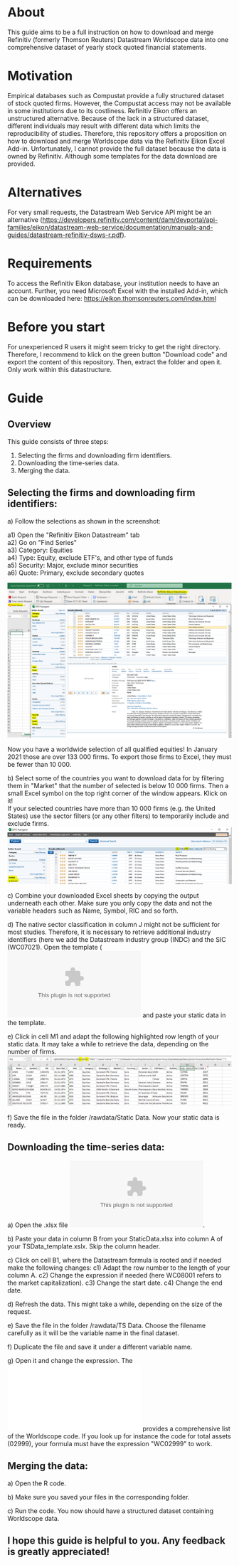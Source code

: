 # About
This guide aims to be a full instruction on how to download and merge Refinitiv (formerly Thomson Reuters) Datastream Worldscope data into one comprehensive dataset of yearly stock quoted financial statements.

# Motivation
Empirical databases such as Compustat provide a fully structured dataset of stock quoted firms. However, the Compustat access may not be available in some institutions due to its costliness. Refinitiv Eikon offers an unstructured alternative. Because of the lack in a structured dataset, different individuals may result with different data which limits the reproducibility  of studies. Therefore, this repository offers a proposition on how to download and merge Worldscope data via the Refinitiv Eikon Excel Add-in. Unfortunately, I cannot provide the full dataset because the data is owned by Refinitiv. Although some templates for the data download are provided. 

# Alternatives
For very small requests, the Datastream Web Service API might be an alternative (https://developers.refinitiv.com/content/dam/devportal/api-families/eikon/datastream-web-service/documentation/manuals-and-guides/datastream-refinitiv-dsws-r.pdf).

# Requirements
To access the Refinitiv Eikon database, your institution needs to have an account. Further, you need Microsoft Excel with the installed Add-in, which can be downloaded here: https://eikon.thomsonreuters.com/index.html 

# Before you start
For unexperienced R users it might seem tricky to get the right directory. Therefore, I recommend to klick on the green button "Download code" and export the content of this repository. Then, extract the folder and open it. Only work within this datastructure. 

# Guide
## Overview
This guide consists of three steps: 
1. Selecting the firms and downloading firm identifiers. 
2. Downloading the time-series data.
3. Merging the data. 

## Selecting the firms and downloading firm identifiers:
a) Follow the selections as shown in the screenshot:

  a1) Open the "Refinitiv Eikon Datastream" tab  
  a2) Go on "Find Series"  
  a3) Category: Equities  
  a4) Type: Equity, exclude ETF's, and other type of funds  
  a5) Security: Major, exclude minor securities  
  a6) Quote: Primary, exclude secondary quotes  
  
 ![Refiniv Eikon Datastream selection parameters](/Screenshots/Static%20Data%20selection.PNG?raw=true "Refiniv Eikon Datastream selection parameters")
 
 Now you have a worldwide selection of all qualified equities! In January 2021 those are over 133 000 firms. To export those firms to Excel, they must be fewer than 10 000. 

b) Select some of the countries you want to download data for by filtering them in "Market" that the number of selected is below 10 000 firms. Then a small Excel symbol on the top right corner of the window appears. Klick on it!  
If your selected countries have more than 10 000 firms (e.g. the United States) use the sector filters (or any other filters) to temporarily  include and exclude firms. 
 ![Market selection ](/Screenshots/Market%20selection.PNG?raw=true "Refiniv Eikon Datastream selection parameters")
 
c) Combine your downloaded Excel sheets by copying the output underneath each other. Make sure you only copy the data and not the variable headers such as Name, Symbol, RIC and so forth. 

d) The native sector classification in column J might not be sufficient for most studies. Therefore, it is necessary  to retrieve additional industry identifiers (here we add the Datastream industry group (INDC) and the SIC (WC07021). Open the template (![StaticData_template](/Templates/StaticData_template.xlsx?raw=true "StaticData_template") and paste your static data in the template. 

e) Click in cell M1 and adapt the following highlighted row length of your static data. It may take a while to retrieve the data, depending on the number of firms. 
![Row length](/Screenshots/Row%20length.PNG?raw=true "Refiniv Eikon Datastream selection parameters")

f) Save the file in the folder /rawdata/Static Data. Now your static data is ready. 


## Downloading the time-series data:
a) Open the .xlsx file ![TSData_template](/Templates/TSData_template.xlsx?raw=true "TSData_template"). 

b) Paste your data in column  B from your StaticData.xlsx into column A of your TSData_template.xslx. Skip the column header. 

c) Click on cell B1, where the Datastream formula is rooted and if needed make the following changes:
  c1) Adapt the row number to the length of your column A. 
  c2) Change the expression if needed (here WC08001 refers to the market capitalization).
  c3) Change the start date. 
  c4) Change the end date.

d) Refresh the data. This might take a while, depending on the size of the request. 

e) Save the file in the folder /rawdata/TS Data. Choose the filename carefully as it will be the variable name in the final dataset. 

f) Duplicate the file and save it under a different variable name. 

g) Open it and change the expression. The ![Thomson Financial Worldscope](/Templates/Thomson%20Financial%20Worldscope.pdf?raw=true "Thomson Financial Worldscope") provides a comprehensive list of the Worldscope code. If you look up for instance the code for total assets (02999), your formula must have the expression "WC02999" to work. 


## Merging the data:
a) Open the R code. 

b) Make sure you saved your files in the corresponding folder. 

c) Run the code. You now should have a structured dataset containing Worldscope data.



## I hope this guide is helpful to you. Any feedback is greatly appreciated!
